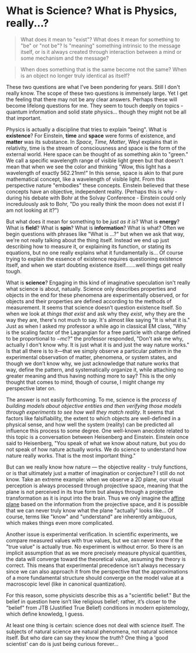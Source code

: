 # What is Science? What is Physics, really...?

> What does it mean to "exist"? What does it mean for something to "be" or "not be"? Is "meaning" something intrinsic to the message itself, or is it always created through interaction between a mind or some mechanism and the message?

> When does something that is the same become not the same? When is an object no longer truly identical as itself?

These two questions are what I've been pondering for years. Still I don't really know. The scope of these two questions is immensely large. Yet I get the feeling that there may not be any clear answers. Perhaps these will become lifelong questions for me. They seem to touch deeply on topics - quantum information and solid state physics... though they might not be all that important. 

Physics is actually a discipline that tries to explain "being". What is **existence**? For Einstein, **time** and **space** were forms of existence, and **matter** was its substance. In *Space, Time, Matter*, Weyl explains that in relativity, time is the stream of consciousness and space is the form of the external world. Here space can be thought of as something akin to "green." We call a specific wavelength range of visible light green but that doesn't mean that when we see the color and thinking "Wow, this light has a wavelength of exactly 562.21nm!" In this sense, space is akin to that pure mathematical concept, like a wavelength of visible light. From this perspective nature "embodies" these concepts. Einstein believed that these concepts have an objective, independent reality. (Perhaps this is why - during his debate with Bohr at the Solvay Conference - Einstein could only incredulously ask to Bohr, "Do you really think the moon does not exist if I am not looking at it?")

But what does it mean for something to be *just as it is*? 
What is **energy**? What is **field**? What is **spin**? What is **information**? What is what? Often we begin questions with phrases like "What is ...?" but when we ask that way, we're not really talking about the thing itself. Instead we end up just describing how to measure it, or explaining its function, or stating its equations, but no one really explains what it fundamentally is... Of course trying to explain the essence of existence requires questioning existence itself, and when we start doubting existence itself.......well things get really tough.



What is **science**? Engaging in this kind of imaginative speculation isn't really what science is about, natually. Science only describes properties and objects in the end for these phenomena are experimentally observed, or for objects and their properties are defined according to the methods of measurement. It seems that science doesn’t question existence itself. So when we look at *things that exist* and ask why they *exist*, why they are the way they are, there's not much to say. It's almost like saying "It is what it is." Just as when I asked my professor a while ago in classical EM class, "Why is the scaling factor of the Lagrangian for a free particle with charge defined to be proportional to $-mc$?" the professor responded, "Don't ask me why, actually I don't know why. It is just what it is and just the way nature works." Is that all there is to it—that we simply observe a particular pattern in the experimental observation of matter, phenomena, or system states, and though we don’t know why, we just acknowledge that nature works that way, define the pattern, and systematically organize it, while attaching no greater meaning and thus having nothing more to say? This is the only thought that comes to mind, though of course, I might change my perspective later on.

The answer is not easily forthcoming. To me, science is the *process of building models about objective entities and then verifying those models through experiments to see how well they match reality*. It seems that factors like falsifiability, the extent to which objects are well-defined in a physical sense, and how well the system (reality) can be predicted all influence this process to some degree. One well-known anecdote related to this topic is a conversation between Heisenberg and Einstein. Einstein once said to Heisenberg, "You speak of what we know about nature, but you do not speak of how nature actually works. We do science to understand how nature really works. That is the most important thing."

But can we really know how nature — the objective reality - truly functions, or is that ultimately just a matter of imagination or conjecture? I still do not know. Take an extreme example: when we observe a 2D plane, our visual perception is always processed through projective space, meaning that the plane is not perceived in its true form but always through a projective transformation as it is input into the brain. Thus we only imagine the [affine plane](https://en.wikipedia.org/wiki/Affine_plane_(incidence_geometry)) based on the information from the projective space, and it is possible that we can never truly know what the plane "actually" looks like... Of course, terms like "know" and "understand" are inherently ambiguous, which makes things even more complicated.

Another issue is experimental verification. In scientific experiments, we compare measured values with true values, but we can never know if the "true value" is actually true. No experiment is without error. So there is an implicit assumption that as we more precisely measure physical quantities, the data will converge toward the theoretical value, assuming the theory is correct. This means that experimental precedence isn’t always necessary since we can also approach it from the perspective that the approximations of a more fundamental structure should converge on the model value at a macroscopic level (like in canonical quantization).

For this reason, some physicists describe this as a "scientific belief." But the belief in question here isn’t like religious belief; rather, it’s closer to the "belief" from JTB (Justified True Belief) conditions in modern epistemology, which define knowledg, I guess.

At least one thing is certain: science does not deal with science itself. The subjects of natural science are natural phenomena, not natural science itself. But who dare can say they know the *truth*? One thing a 'good scientist' can do is just being curious forever...